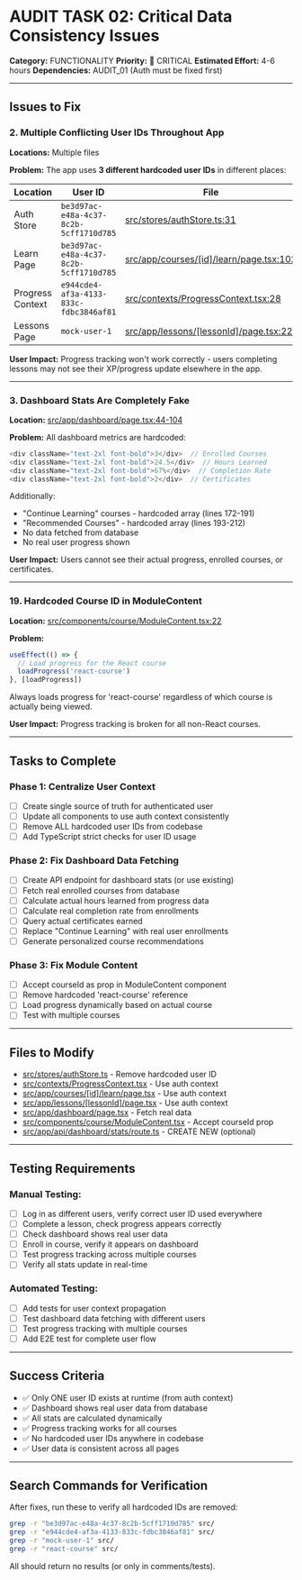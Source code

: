 # AUDIT TASK 02: Critical Data Consistency Issues

**Category:** FUNCTIONALITY
**Priority:** 🔴 CRITICAL
**Estimated Effort:** 4-6 hours
**Dependencies:** AUDIT_01 (Auth must be fixed first)

---

## Issues to Fix

### 2. Multiple Conflicting User IDs Throughout App

**Locations:** Multiple files

**Problem:**
The app uses **3 different hardcoded user IDs** in different places:

| Location | User ID | File |
|----------|---------|------|
| Auth Store | `be3d97ac-e48a-4c37-8c2b-5cff1710d785` | [src/stores/authStore.ts:31](src/stores/authStore.ts#L31) |
| Learn Page | `be3d97ac-e48a-4c37-8c2b-5cff1710d785` | [src/app/courses/[id]/learn/page.tsx:102](src/app/courses/[id]/learn/page.tsx#L102) |
| Progress Context | `e944cde4-af3a-4133-833c-fdbc3846af81` | [src/contexts/ProgressContext.tsx:28](src/contexts/ProgressContext.tsx#L28) |
| Lessons Page | `mock-user-1` | [src/app/lessons/[lessonId]/page.tsx:22](src/app/lessons/[lessonId]/page.tsx#L22) |

**User Impact:** Progress tracking won't work correctly - users completing lessons may not see their XP/progress update elsewhere in the app.

---

### 3. Dashboard Stats Are Completely Fake

**Location:** [src/app/dashboard/page.tsx:44-104](src/app/dashboard/page.tsx#L44-L104)

**Problem:**
All dashboard metrics are hardcoded:

```typescript
<div className="text-2xl font-bold">3</div>  // Enrolled Courses
<div className="text-2xl font-bold">24.5</div>  // Hours Learned
<div className="text-2xl font-bold">67%</div>  // Completion Rate
<div className="text-2xl font-bold">2</div>  // Certificates
```

Additionally:
- "Continue Learning" courses - hardcoded array (lines 172-191)
- "Recommended Courses" - hardcoded array (lines 193-212)
- No data fetched from database
- No real user progress shown

**User Impact:** Users cannot see their actual progress, enrolled courses, or certificates.

---

### 19. Hardcoded Course ID in ModuleContent

**Location:** [src/components/course/ModuleContent.tsx:22](src/components/course/ModuleContent.tsx#L22)

**Problem:**
```typescript
useEffect(() => {
  // Load progress for the React course
  loadProgress('react-course')
}, [loadProgress])
```

Always loads progress for 'react-course' regardless of which course is actually being viewed.

**User Impact:** Progress tracking is broken for all non-React courses.

---

## Tasks to Complete

### Phase 1: Centralize User Context
- [ ] Create single source of truth for authenticated user
- [ ] Update all components to use auth context consistently
- [ ] Remove ALL hardcoded user IDs from codebase
- [ ] Add TypeScript strict checks for user ID usage

### Phase 2: Fix Dashboard Data Fetching
- [ ] Create API endpoint for dashboard stats (or use existing)
- [ ] Fetch real enrolled courses from database
- [ ] Calculate actual hours learned from progress data
- [ ] Calculate real completion rate from enrollments
- [ ] Query actual certificates earned
- [ ] Replace "Continue Learning" with real user enrollments
- [ ] Generate personalized course recommendations

### Phase 3: Fix Module Content
- [ ] Accept courseId as prop in ModuleContent component
- [ ] Remove hardcoded 'react-course' reference
- [ ] Load progress dynamically based on actual course
- [ ] Test with multiple courses

---

## Files to Modify

- [src/stores/authStore.ts](src/stores/authStore.ts) - Remove hardcoded user ID
- [src/contexts/ProgressContext.tsx](src/contexts/ProgressContext.tsx) - Use auth context
- [src/app/courses/[id]/learn/page.tsx](src/app/courses/[id]/learn/page.tsx) - Use auth context
- [src/app/lessons/[lessonId]/page.tsx](src/app/lessons/[lessonId]/page.tsx) - Use auth context
- [src/app/dashboard/page.tsx](src/app/dashboard/page.tsx) - Fetch real data
- [src/components/course/ModuleContent.tsx](src/components/course/ModuleContent.tsx) - Accept courseId prop
- [src/app/api/dashboard/stats/route.ts](src/app/api/dashboard/stats/route.ts) - CREATE NEW (optional)

---

## Testing Requirements

### Manual Testing:
- [ ] Log in as different users, verify correct user ID used everywhere
- [ ] Complete a lesson, check progress appears correctly
- [ ] Check dashboard shows real user data
- [ ] Enroll in course, verify it appears on dashboard
- [ ] Test progress tracking across multiple courses
- [ ] Verify all stats update in real-time

### Automated Testing:
- [ ] Add tests for user context propagation
- [ ] Test dashboard data fetching with different users
- [ ] Test progress tracking with multiple courses
- [ ] Add E2E test for complete user flow

---

## Success Criteria

- ✅ Only ONE user ID exists at runtime (from auth context)
- ✅ Dashboard shows real user data from database
- ✅ All stats are calculated dynamically
- ✅ Progress tracking works for all courses
- ✅ No hardcoded user IDs anywhere in codebase
- ✅ User data is consistent across all pages

---

## Search Commands for Verification

After fixes, run these to verify all hardcoded IDs are removed:

```bash
grep -r "be3d97ac-e48a-4c37-8c2b-5cff1710d785" src/
grep -r "e944cde4-af3a-4133-833c-fdbc3846af81" src/
grep -r "mock-user-1" src/
grep -r "react-course" src/
```

All should return no results (or only in comments/tests).
